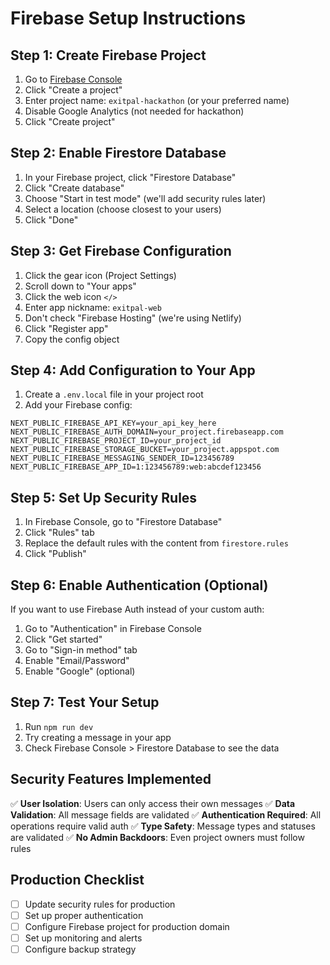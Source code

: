 # Firebase Setup Instructions

## Step 1: Create Firebase Project

1. Go to [Firebase Console](https://console.firebase.google.com/)
2. Click "Create a project"
3. Enter project name: `exitpal-hackathon` (or your preferred name)
4. Disable Google Analytics (not needed for hackathon)
5. Click "Create project"

## Step 2: Enable Firestore Database

1. In your Firebase project, click "Firestore Database"
2. Click "Create database"
3. Choose "Start in test mode" (we'll add security rules later)
4. Select a location (choose closest to your users)
5. Click "Done"

## Step 3: Get Firebase Configuration

1. Click the gear icon (Project Settings)
2. Scroll down to "Your apps"
3. Click the web icon `</>`
4. Enter app nickname: `exitpal-web`
5. Don't check "Firebase Hosting" (we're using Netlify)
6. Click "Register app"
7. Copy the config object

## Step 4: Add Configuration to Your App

1. Create a `.env.local` file in your project root
2. Add your Firebase config:

```env
NEXT_PUBLIC_FIREBASE_API_KEY=your_api_key_here
NEXT_PUBLIC_FIREBASE_AUTH_DOMAIN=your_project.firebaseapp.com
NEXT_PUBLIC_FIREBASE_PROJECT_ID=your_project_id
NEXT_PUBLIC_FIREBASE_STORAGE_BUCKET=your_project.appspot.com
NEXT_PUBLIC_FIREBASE_MESSAGING_SENDER_ID=123456789
NEXT_PUBLIC_FIREBASE_APP_ID=1:123456789:web:abcdef123456
```

## Step 5: Set Up Security Rules

1. In Firebase Console, go to "Firestore Database"
2. Click "Rules" tab
3. Replace the default rules with the content from `firestore.rules`
4. Click "Publish"

## Step 6: Enable Authentication (Optional)

If you want to use Firebase Auth instead of your custom auth:

1. Go to "Authentication" in Firebase Console
2. Click "Get started"
3. Go to "Sign-in method" tab
4. Enable "Email/Password"
5. Enable "Google" (optional)

## Step 7: Test Your Setup

1. Run `npm run dev`
2. Try creating a message in your app
3. Check Firebase Console > Firestore Database to see the data

## Security Features Implemented

✅ **User Isolation**: Users can only access their own messages
✅ **Data Validation**: All message fields are validated
✅ **Authentication Required**: All operations require valid auth
✅ **Type Safety**: Message types and statuses are validated
✅ **No Admin Backdoors**: Even project owners must follow rules

## Production Checklist

- [ ] Update security rules for production
- [ ] Set up proper authentication
- [ ] Configure Firebase project for production domain
- [ ] Set up monitoring and alerts
- [ ] Configure backup strategy